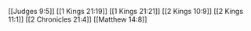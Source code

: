[[Judges 9:5]]
[[1 Kings 21:19]]
[[1 Kings 21:21]]
[[2 Kings 10:9]]
[[2 Kings 11:1]]
[[2 Chronicles 21:4]]
[[Matthew 14:8]]
